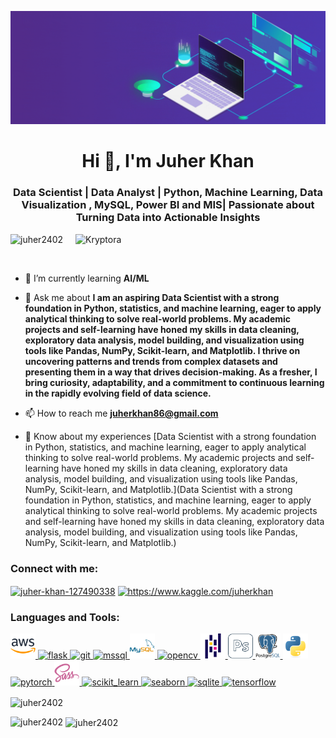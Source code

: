 ![logo](https://github.com/codewithkryptora/CodeWithKryptora/blob/main/header_gif.gif)

<h1 align="center">Hi 👋, I'm Juher Khan</h1>
<h3 align="center">Data Scientist | Data Analyst | Python, Machine Learning, Data Visualization , MySQL, Power BI and MIS| Passionate about Turning Data into Actionable Insights</h3>

<img align="right" alt="Kryptora" width="400" src="https://media1.giphy.com/media/v1.Y2lkPTc5MGI3NjExc2tuZ28wZGd4Y2hha29ka3l1NGk1OHA3NWh5b3cwZmpqNWNqMTg1ayZlcD12MV9pbnRlcm5hbF9naWZfYnlfaWQmY3Q9Zw/78XCFBGOlS6keY1Bil/giphy.gif">

<p align="left"> <img src="https://komarev.com/ghpvc/?username=juher2402&label=Profile%20views&color=0e75b6&style=flat" alt="juher2402" /> </p>

<p align="left"> <a href="https://twitter.com/" target="blank"><img src="https://img.shields.io/twitter/follow/?logo=twitter&style=for-the-badge" alt="" /></a> </p>

- 🌱 I’m currently learning **AI/ML**

- 💬 Ask me about **I am an aspiring Data Scientist with a strong foundation in Python, statistics, and machine learning, eager to apply analytical thinking to solve real-world problems. My academic projects and self-learning have honed my skills in data cleaning, exploratory data analysis, model building, and visualization using tools like Pandas, NumPy, Scikit-learn, and Matplotlib. I thrive on uncovering patterns and trends from complex datasets and presenting them in a way that drives decision-making. As a fresher, I bring curiosity, adaptability, and a commitment to continuous learning in the rapidly evolving field of data science.**

- 📫 How to reach me **juherkhan86@gmail.com**

- 📄 Know about my experiences [Data Scientist with a strong foundation in Python, statistics, and machine learning, eager to apply analytical thinking to solve real-world problems. My academic projects and self-learning have honed my skills in data cleaning, exploratory data analysis, model building, and visualization using tools like Pandas, NumPy, Scikit-learn, and Matplotlib.](Data Scientist with a strong foundation in Python, statistics, and machine learning, eager to apply analytical thinking to solve real-world problems. My academic projects and self-learning have honed my skills in data cleaning, exploratory data analysis, model building, and visualization using tools like Pandas, NumPy, Scikit-learn, and Matplotlib.)

<h3 align="left">Connect with me:</h3>
<p align="left">
<a href="https://linkedin.com/in/juher-khan-127490338" target="blank"><img align="center" src="https://raw.githubusercontent.com/rahuldkjain/github-profile-readme-generator/master/src/images/icons/Social/linked-in-alt.svg" alt="juher-khan-127490338" height="30" width="40" /></a>
<a href="https://kaggle.com/https://www.kaggle.com/juherkhan" target="blank"><img align="center" src="https://raw.githubusercontent.com/rahuldkjain/github-profile-readme-generator/master/src/images/icons/Social/kaggle.svg" alt="https://www.kaggle.com/juherkhan" height="30" width="40" /></a>
</p>

<h3 align="left">Languages and Tools:</h3>
<p align="left"> <a href="https://aws.amazon.com" target="_blank" rel="noreferrer"> <img src="https://raw.githubusercontent.com/devicons/devicon/master/icons/amazonwebservices/amazonwebservices-original-wordmark.svg" alt="aws" width="40" height="40"/> </a> <a href="https://flask.palletsprojects.com/" target="_blank" rel="noreferrer"> <img src="https://www.vectorlogo.zone/logos/pocoo_flask/pocoo_flask-icon.svg" alt="flask" width="40" height="40"/> </a> <a href="https://git-scm.com/" target="_blank" rel="noreferrer"> <img src="https://www.vectorlogo.zone/logos/git-scm/git-scm-icon.svg" alt="git" width="40" height="40"/> </a> <a href="https://www.microsoft.com/en-us/sql-server" target="_blank" rel="noreferrer"> <img src="https://www.svgrepo.com/show/303229/microsoft-sql-server-logo.svg" alt="mssql" width="40" height="40"/> </a> <a href="https://www.mysql.com/" target="_blank" rel="noreferrer"> <img src="https://raw.githubusercontent.com/devicons/devicon/master/icons/mysql/mysql-original-wordmark.svg" alt="mysql" width="40" height="40"/> </a> <a href="https://opencv.org/" target="_blank" rel="noreferrer"> <img src="https://www.vectorlogo.zone/logos/opencv/opencv-icon.svg" alt="opencv" width="40" height="40"/> </a> <a href="https://pandas.pydata.org/" target="_blank" rel="noreferrer"> <img src="https://raw.githubusercontent.com/devicons/devicon/2ae2a900d2f041da66e950e4d48052658d850630/icons/pandas/pandas-original.svg" alt="pandas" width="40" height="40"/> </a> <a href="https://www.photoshop.com/en" target="_blank" rel="noreferrer"> <img src="https://raw.githubusercontent.com/devicons/devicon/master/icons/photoshop/photoshop-line.svg" alt="photoshop" width="40" height="40"/> </a> <a href="https://www.postgresql.org" target="_blank" rel="noreferrer"> <img src="https://raw.githubusercontent.com/devicons/devicon/master/icons/postgresql/postgresql-original-wordmark.svg" alt="postgresql" width="40" height="40"/> </a> <a href="https://www.python.org" target="_blank" rel="noreferrer"> <img src="https://raw.githubusercontent.com/devicons/devicon/master/icons/python/python-original.svg" alt="python" width="40" height="40"/> </a> <a href="https://pytorch.org/" target="_blank" rel="noreferrer"> <img src="https://www.vectorlogo.zone/logos/pytorch/pytorch-icon.svg" alt="pytorch" width="40" height="40"/> </a> <a href="https://sass-lang.com" target="_blank" rel="noreferrer"> <img src="https://raw.githubusercontent.com/devicons/devicon/master/icons/sass/sass-original.svg" alt="sass" width="40" height="40"/> </a> <a href="https://scikit-learn.org/" target="_blank" rel="noreferrer"> <img src="https://upload.wikimedia.org/wikipedia/commons/0/05/Scikit_learn_logo_small.svg" alt="scikit_learn" width="40" height="40"/> </a> <a href="https://seaborn.pydata.org/" target="_blank" rel="noreferrer"> <img src="https://seaborn.pydata.org/_images/logo-mark-lightbg.svg" alt="seaborn" width="40" height="40"/> </a> <a href="https://www.sqlite.org/" target="_blank" rel="noreferrer"> <img src="https://www.vectorlogo.zone/logos/sqlite/sqlite-icon.svg" alt="sqlite" width="40" height="40"/> </a> <a href="https://www.tensorflow.org" target="_blank" rel="noreferrer"> <img src="https://www.vectorlogo.zone/logos/tensorflow/tensorflow-icon.svg" alt="tensorflow" width="40" height="40"/> </a> </p>

<p><img align="center" src="https://github-readme-streak-stats.herokuapp.com/?user=juher2402&" alt="juher2402" /></p>

<p><img align="left" src="https://github-readme-stats.vercel.app/api/top-langs?username=juher2402&show_icons=true&locale=en&layout=compact" alt="juher2402" /></p>

<p>&nbsp;<img align="center" src="https://github-readme-stats.vercel.app/api?username=juher2402&show_icons=true&locale=en" alt="juher2402" /></p>

